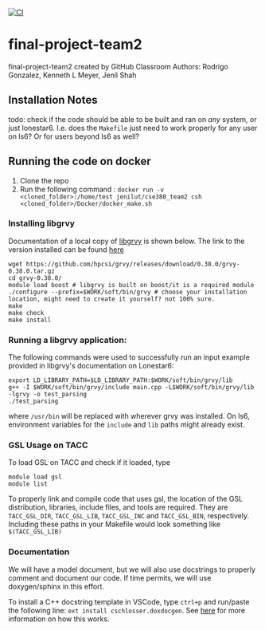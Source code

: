 [![CI](https://github.com/UT-CSE-380-f23/final-project-team2/actions/workflows/ci_testing.yaml/badge.svg)](https://github.com/UT-CSE-380-f23/final-project-team2/actions/workflows/ci_testing.yaml)

# final-project-team2
final-project-team2 created by GitHub Classroom
Authors:  Rodrigo Gonzalez, Kenneth L  Meyer, Jenil Shah

## Installation Notes
todo: check if the code should be able to be built and ran on *any* system, or just lonestar6. I.e. does the `Makefile` just need to work properly for any user on ls6? Or for users beyond ls6 as well?

## Running the code on docker
1. Clone the repo
2. Run the following command :
`docker run -v <cloned_folder>:/home/test jenilut/cse380_team2 csh <cloned_folder>/Docker/docker_make.sh`

### Installing libgrvy
Documentation of a local copy of [libgrvy](https://github.com/hpcsi/grvy) is shown below. The link to the version installed can be found [here](https://github.com/hpcsi/grvy/releases/tag/0.38.0)

```shell
wget https://github.com/hpcsi/grvy/releases/download/0.38.0/grvy-0.38.0.tar.gz
cd grvy-0.38.0/
module load boost # libgrvy is built on boost/it is a required module
./configure --prefix=$WORK/soft/bin/grvy # choose your installation location, might need to create it yourself? not 100% sure.
make
make check
make install
```


### Running a libgrvy application:
The following commands were used to successfully run an input example provided in libgrvy's documentation on Lonestar6:
```shell
export LD_LIBRARY_PATH=$LD_LIBRARY_PATH:$WORK/soft/bin/grvy/lib
g++ -I $WORK/soft/bin/grvy/include main.cpp -L$WORK/soft/bin/grvy/lib -lgrvy -o test_parsing
./test_parsing
```

where `/usr/bin` will be replaced with wherever grvy was installed. On ls6, environment variables for the `include` and `lib` paths might already exist.

### GSL Usage on TACC

To load GSL on TACC and check if it loaded, type

```shell
module load gsl
module list
```

To properly link and compile code that uses gsl, the location of the GSL distribution, libraries, include files, and tools are required. They are `TACC_GSL_DIR`, `TACC_GSL_LIB`, `TACC_GSL_INC` and `TACC_GSL_BIN`, respectively. Including these paths in your Makefile would look something like `$(TACC_GSL_LIB)`

### Documentation
We will have a model document, but we will also use docstrings to properly comment and document our code. If time permits, we will use doxygen/sphinx in this effort.

To install a C++ docstring template in VSCode, type `ctrl+p` and run/paste the following line: `ext install cschlosser.doxdocgen`. See [here](https://marketplace.visualstudio.com/items?itemName=cschlosser.doxdocgen) for more information on how this works.
